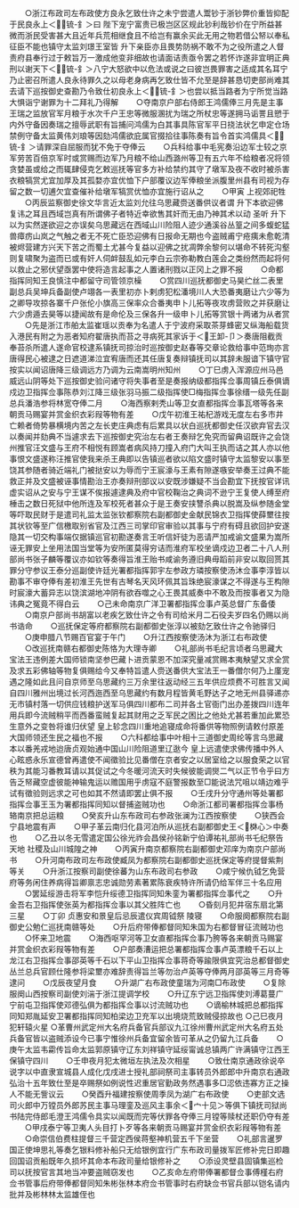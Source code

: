 <!-- { "loadSidebar": true } -->
　　○浙江布政司左布政使方良永乞致仕许之未宁尝遣人鬻钞于浙钞弊价重皆抑配于民良永上＜锍-釒＞曰  陛下宠宁富贵已极岂区区规此钞利哉钞价在宁所益甚微而浙民受害甚大且近年兵荒相继食且不给岂有赢余买此无用之物若借公帑以奉私征臣不能也镇守太监刘璟王室皆  升下亲臣亦且畏势防祸不敢不为之役所遣之人督责府县奉行过于敕旨万一激成他变非细故也请面诘责亟令罢之若怀诈遂非宜明正典刑以谢天下＜锍-釒＞八宁大怒欲中以危法或说之曰彼岂畏罪害之适成其名耳宁乃止密召所遣人良永待罪久之以母老身病再乞致仕皆不允至是辞甚恳切吏部尚难其去请下巡按御史查勘乃令致仕初良永上＜锍-釒＞也尝以抵当路者为宁所觉当路大惧诣宁谢罪为十二拜礼乃得解
　　○夺南京户部右侍郎王鸿儒俸三月先是主事王瑞之监放官军月粮于水次千户王忠等微服溷扰为瑞之所杖忠等遂拥马诟詈且愬于内外守备因奏瑞之擅辱武职有旨捕问鸿儒为白其事具陈官军平日挠法状乞申定仓场禁例守备太监黄伟刘琅等因劾鸿儒欲庇属官掇拾往事陈奏有旨令首实鸿儒具＜锍-釒＞请罪深自屈服而犹不免于夺俸云
　　○兵科给事中毛宪奏沿边军士较之京军劳苦百倍京军时或赏赐而边军乃月粮不给山西潞州等卫有五六年不给粮者况将领贪婪虽或给之而辄肆侵克乞敕巡抚等官多方补给禁约其守了墩军及夜不收时被杀害衣粮犒赏尤宜加厚及其孤婺亦宜优恤下户部覆议边军俸粮坐派腹里州县有司视为存留之数一切逋欠宜查催补给墩军犒赏优恤亦宜施行诏从之
　　○甲寅  上视郊祀牲
　　○丙辰监察御史徐文华言近太监刘允往乌思藏赍送番供议者谓  升下本欲迎佛复讳之耳且西域岂真有所谓佛子者特近幸欲售其奸而无由乃神其术以动  圣听  升下以为实然遂欲迎之亦误矣乌思藏远在西域山川险阻人迹少通溪谷丛篁之间多蝮蛇猛兽瘴疠山岚之气触之者无不死亡臣恐迎佛有日报命无期也今盗贼甫宁疮痍未愈乾清被烬营建方兴天下苦之而蜀土尤甚今复益以迎佛之扰凋弊余黎何以堪命不转死沟壑则复啸聚为盗而已或有奸人伺衅鼓乱如元李白云宗弥勒教白莲会之类纷然而起将何以救止之邪伏望亟罢中使将造言起事之人置诸刑戮以正冈上之罪不报
　　○命都指挥同知王良慎注中都留守司管领京橾
　　○赏四川巡抚都御史马昊纻丝二表里副总兵吴坤兵备副使卢翊各一表里初亦卜剌虏犯松潘境川人大恐番夷磨让六少等为之卿导攻掠各寨千户张伦小旗高三保率众合番夷申卜儿拓等夜攻虏营败之并获磨让六少虏遁去昊等以捷闻故有是命伦及三保各升一级申卜儿拓等赏银十两诸为从者赏
　　○先是浙江市舶太监崔瑶以贡奉为名遣人于宁波府采取茶芽蜂密又纵海船载货入港民有附之为恶者知府翟唐执而苔之寻病死其家诉于＜王卸-卩＞奏唐阻截贡奉苔杀所遣人遂命官校逮系镇抚司掠治时巡按御史赵春等交章论救给事中范珣亦言唐得民心被逮之日遮道涕泣宜宥唐而还其任唐复奏辩镇抚司以其辞未服谙下镇守官按实以闻诏唐降三级调远方乃调为云南嵩明州知州
　　○丁巳虏入浑源应州马邑威远山阴等处下巡按御史验问诸守将失事者至是奏报纳级都指挥佥事周镇丘泰俱谪戍边卫指挥佥事陈恭刘江降三级张羽马振二级指挥使□梅指挥佥事徐缙一级先任副总兵潘浩参将林宽夺俸二月
　　○海西察剌秃山等卫女直都指挥佥事瓦塔等各来朝贡马赐宴并赏金织衣彩叚等物有差
　　○戊午初淮王祐杞游戏无度左右多市井亡赖者倚势暴横境内苦之左长吏庄典虑有后累具以状白巡抚都御史任汉欲弃官去汉以奏闻并劾典不当遽求去下巡按御史究治左右者王奏辩乞免究而留典诏既许之会饶州推官汪文盛与王府不相悦有顾嵩者病风持刀撞入府门大叫王执而诘之其人亦以他事恨文盛遂称汪推官使我来杀王典即以告镇巡者欲以陷文盛时镇守太监黎安以事至饶其参随者骑近端礼门被挞安以为辱而宁王宸濠与王素有隙遂嗾安举奏王过典不能救正并及文盛被诬事情勘治王亦奏辩刑部议以安既涉嫌疑不当会勘宜下抚按官详讯虚实诏从之安与宁王谋不俟报遽逮典及府中官校鞠治之典词不逊宁王复使人缚至府棰击之数日死狱中他所连及军校死者甚众于是王奏安挟讐杀典以脱嵩及纵参随金堂等吓取民财于是遣司礼监太监张钦都察院右副都御史金献民锦衣卫指挥使薛壐往按其状钦等至广信檄取别省官及江西三司掌印官审验以其事与宁府有碍且欲回护安遂隐其一切交构事端仅据镇巡官初勘遂奏言王听信奸徒为恶请严加戒谕文盛果为嵩所诬无罪安上坐用法国当堂等为安所匿莫得穷诘而淮府军校坐谪戍边卫者二十八人刑部尚书张子麟等覆议亦如钦等奏得旨淮王贻书咸谕务遵旧典毋蹈前非安以取回贳其罪分守参议王泰分巡副使许廷光署都指挥郭宇左参政方璘按察使汤沐佥事李淳皆以勘事不审夺俸有差初淮王先世有古琴名天风环佩其旨珠绝宸濠谋之不得遂与王构隙时宸濠大蓄异志以饶滨湖地冲阴有欲吞噬之心王畏其威奏中不敢及而按事者又为隐讳典之冤竟不得白云
　　○己未命南京广洋卫署都指挥佥事卢英总督广东备倭
　　○南京户部尚书胡富以老疾乞致仕许之令有司给米月二石役夫岁四名仍赐以尚书诰命
　　○巡抚保定等府都察院右副都御史张淳以被劾乞致仕许之令驰驿归
　　○庚申腊八节赐百官宴于午门
　　○升江西按察使汤沐为浙江右布政使
　　○改巡抚南赣右都御史陈恪为大理寺卿
　　○礼部尚书毛纪言顷者乌思藏大宝法王违例差大国师锁南坚参巴藏卜进贡蒙恩不加深究量减赏赐本夷觖望又求全赏及求五彩佛轴等物复俱赐给今又奉特旨遣人赍送番供大宝法王一番僧尔何乃上廑宠遇之隆如此且问自京师至乌思藏约三万余里往返动经三五年供应烦费不可胜言又闻自四川雅州出境过长河西迤西至乌思藏约有数月程皆黄毛野达子之地无州县驿递亦无市镇村落一切供应钱粮护送军马俱四川都布二司并各土官衙门出办差拨四川连年用兵即今流贼稍平而西番蛮贼复起其财用之乏军民之困比之他处尤甚若重加此累恐生意外之变咎将谁归伏望  皇上轸念四川重地追寝成命将番供等物照例请敕付原差大国师领还生民之福也不报
　　○六科都给事中叶相十三道御史周纶等言乌思藏本以番羌戎地迨唐贞观始通中国山川险阻道里辽逖今  皇上远遣使求佛传播中外人心眩惑永乐宣德曾再遣使不闻徵验比见番僧在京者安之以居室给之以服食荣之以官秩为其能习番教耳请以其促试之今冬暖河流天时失候彼能调爕二气以正节令乎曰方告乏帑藏空虚彼能神输鬼运以赡国用乎虏寇不庭警报数至□能说法咒咀以靖边难乎试有徵验则远求之可也如其不然请即罢止俱不报
　　○壬戌升分守通州等处署都指挥佥事王玉为署都指挥同知以督捕盗贼功也
　　○命浙江都司署都指挥佥事杨辂南京把总运粮
　　○癸亥升山东布政司右参政张澜为江西按察使
　　○狭西会宁县地震有声
　　○甲子革云南归化县河泊所从巡抚右副都御史王＜棥心＞中奏也
　　○乙丑以冬无雪遣定国公徐光祚会昌侯孙铭新宁伯谭祐礼部尚书乇纪祭告  天地  社稷及山川城隍之神
　　○丙寅升南京都察院右副都御史邓庠为南京户部尚书
　　○升河南布政司左布政使臧凤为都察院右副都御史巡抚保定等府提督紫荆等关
　　○升浙江按察司副使徐蕃为山东布政司右参政
　　○咸宁候仇钺乞免营府等务闲住养病得旨卿禀志忠诚勋劳素著累陈衰疾特许所请仍给军伴三十名应用
　　○罢延绥游击将军李恺升绥德卫指挥同知朱銮为署都指挥佥事代之
　　○升金吾右卫指挥使张英为都指挥佥事以其父胜阵亡也
　　○昏刻月犯井宿东扇北第三星
　　○丁卯  贞惠安和景皇后忌辰遣仪宾周钺祭  陵寝
　　○命服阕都察院右副御史公勉仁巡抚南赣等处
　　○升后府带俸都督同知朱国为右都督冒征流贼功也
　　○怀来卫地震
　　○海西呕罕河等卫女直都指挥佥事乃胯等各来朝贡马赐宴并赏金织衣彩叚等物有差
　　○户部奏漕运把总署都指挥佥事卢英漂粮千石以上龙江右卫指挥佥事邵英等千石以下平山卫指挥佥事蒋奇等踰限俱宜究治总都督御史丛兰总兵官顾仕隆参将梁壐亦难辞责得旨兰等勿治卢英等夺俸两月邵英等三月奇等逮问
　　○戊辰夜望月食
　　○升湖广右布政使童瑞为河南□布政使
　　○复除服阕山西按察司副使刘湍于浙江提调学校
　　○升辽东宁远卫指挥使刘溥葛蔓广宁前屯卫指挥使邓德弘俱为都指挥佥事以讨流贼功也
　　○谪榆林城把总都指挥同知郑胤延安卫署都指挥同知柏梁边卫充军以出境烧荒致贼侵掠故也
○己巳夜月犯轩辕火星
○革曹州武定州大名府兵备官兵部议九江徐州曹州武定州大名府五处兵备官皆以盗贼添设今已事宁惟徐州兵备宜留余皆可革从之仍留九江兵备
　　○庚午太监韦霦传旨命太监郭原镇守辽东刘祥镇守延绥甯诚总镇两广许满镇守江西王保镇守四川
　　○壬申夜月犯太微垣左执法及次相星
　　○致仕南京通政徐说卒说字以中直隶宣城县人成化戊戌进士授礼部祠祭司主事转员外郎郎中升南京右通政弘治十五年致仕至是卒赐祭如例说性迟重居官勤政务然遇事多□涊依违寡方正之操人不能无訾议云
　　○癸酉升福建按察使周季凤为湖广右布政使
　　○吏部文选司火郎中万镗员外郎苏民主事马理銮及巡风主事余＜宀十见＞等俱下镇抚司狱尚书陆完侍郎毛澄王鸿儒令具实以闻既而完等伏罪各夺俸三月镗等赎杖还职仍夺有差
　　○甲戌泰宁等卫夷人头目打卜歹等各来朝贡马赐宴并赏金织衣彩叚等物有差
　　○命崇信伯费柱提督三千营定西侯蒋壑神机营五千下坐营
　　○礼部言暹罗国正使坤思礼等奏乞银料修补船只无给银例宜行广东布政司量拨军匠修补完日即趣回国诏贡船既年久损坏其命本布政司量给银修补之
　　○添设灵壁县固镇集巡检司以抚按官言其地当冲要盗贼窃发也
　　○乙亥命左府带俸署都督佥事傅槿右府佥书管事后府带俸都督同知朱彬张林本府佥书管事时右府缺佥书官兵部以铠名请内批并及彬林林太监雄侄也
